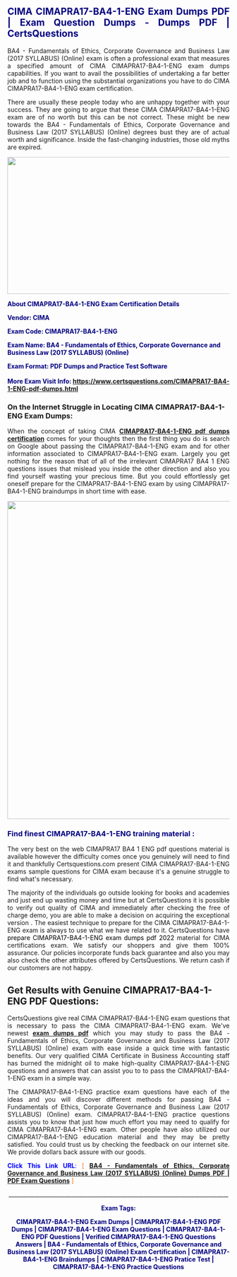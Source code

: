 <h2 style="text-align: justify;"><span style="color: #000080;">CIMA CIMAPRA17-BA4-1-ENG Exam Dumps PDF | Exam Question Dumps - Dumps PDF | CertsQuestions</span></h2>
<p style="text-align: justify;">BA4 - Fundamentals of Ethics, Corporate Governance and Business Law (2017 SYLLABUS) (Online) exam is often a professional exam that measures a specified amount of CIMA  CIMAPRA17-BA4-1-ENG exam dumps capabilities. If you want to avail the possibilities of undertaking a far better job and to function using the substantial organizations you have to do CIMA CIMAPRA17-BA4-1-ENG exam certification.</p>
<p style="text-align: justify;">There are usually these people today who are unhappy together with your success. They are going to argue that these CIMA  CIMAPRA17-BA4-1-ENG exam are of no worth but this can be not correct. These might be new towards the BA4 - Fundamentals of Ethics, Corporate Governance and Business Law (2017 SYLLABUS) (Online) degrees bust they are of actual worth and significance. Inside the fast-changing industries, those old myths are expired.</p>
<p><img style="display: block; margin-left: auto; margin-right: auto;" src="https://i.imgur.com/eaP4ae9.png" width="840" height="310" /></p>
<p><span style="color: #000080;"><strong>About CIMAPRA17-BA4-1-ENG Exam Certification Details</strong></span></p>
<p><span style="color: #000080;"><strong>Vendor: CIMA<br /></strong></span></p>
<p><span style="color: #000080;"><strong>Exam Code: CIMAPRA17-BA4-1-ENG</strong></span></p>
<p><span style="color: #000080;"><strong>Exam Name: BA4 - Fundamentals of Ethics, Corporate Governance and Business Law (2017 SYLLABUS) (Online)</strong></span></p>
<p><span style="color: #000080;"><strong>Exam Format: PDF Dumps and Practice Test Software<br /><br />More Exam Visit Info: <span style="color: #ff6600;"><a href="https://www.certsquestions.com/CIMAPRA17-BA4-1-ENG-pdf-dumps.html">https://www.certsquestions.com/CIMAPRA17-BA4-1-ENG-pdf-dumps.html</a></span></strong></span></p>
<h3>On the Internet Struggle in Locating CIMA CIMAPRA17-BA4-1-ENG Exam Dumps:</h3>
<p style="text-align: justify;">When the concept of taking CIMA <a href="https://www.certsquestions.com/CIMAPRA17-BA4-1-ENG-pdf-dumps.html"><strong> CIMAPRA17-BA4-1-ENG pdf dumps certification</strong></a> comes for your thoughts then the first thing you do is search on Google about passing the CIMAPRA17-BA4-1-ENG exam and for other information associated to CIMAPRA17-BA4-1-ENG exam. Largely you get nothing for the reason that of all of the irrelevant CIMAPRA17 BA4 1 ENG questions issues that mislead you inside the other direction and also you find yourself wasting your precious time. But you could effortlessly get oneself prepare for the CIMAPRA17-BA4-1-ENG exam by using CIMAPRA17-BA4-1-ENG braindumps in short time with ease.</p>
<p><a href="https://www.certsquestions.com/CIMAPRA17-BA4-1-ENG-pdf-dumps.html"><img style="display: block; margin-left: auto; margin-right: auto;" src="https://i.imgur.com/pxhoKQ2.png" width="720" /></a></p>
<h3><span style="color: #000080;">Find finest  CIMAPRA17-BA4-1-ENG training material :</span></h3>
<p style="text-align: justify;">The very best on the web CIMAPRA17 BA4 1 ENG pdf questions material is available however the difficulty comes once you genuinely will need to find it and thankfully Certsquestions.com present CIMA CIMAPRA17-BA4-1-ENG exams sample questions for CIMA  exam because it's a genuine struggle to find what's necessary.</p>
<p style="text-align: justify;">The majority of the individuals go outside looking for books and academies and just end up wasting money and time but at CertsQuestions it is possible to verify out quality of CIMA  and immediately after checking the free of charge demo, you are able to make a decision on acquiring the exceptional version . The easiest technique to prepare for the CIMA CIMAPRA17-BA4-1-ENG exam is always to use what we have related to it. CertsQuestions have <span style="color: #000000;">prepare CIMAPRA17-BA4-1-ENG exam dumps pdf 2022</span> material for CIMA certifications exam. We satisfy our shoppers and give them 100% assurance. Our policies incorporate funds back guarantee and also you may also check the other attributes offered by CertsQuestions. We return cash if our customers are not happy.</p>
<h2>Get Results with Genuine CIMAPRA17-BA4-1-ENG PDF Questions:</h2>
<p style="text-align: justify;">CertsQuestions give real CIMA CIMAPRA17-BA4-1-ENG exam questions that is necessary to pass the CIMA  CIMAPRA17-BA4-1-ENG exam. We've newest<strong>&nbsp;<a href="https://www.certsquestions.com/">exam dumps pdf</a></strong>&nbsp;which you may study to pass the BA4 - Fundamentals of Ethics, Corporate Governance and Business Law (2017 SYLLABUS) (Online) exam with ease inside a quick time with fantastic benefits. Our very qualified CIMA Certificate in Business Accounting staff has burned the midnight oil to make high-quality CIMAPRA17-BA4-1-ENG questions and answers that can assist you to to pass the CIMAPRA17-BA4-1-ENG exam in a simple way.</p>
<p style="text-align: justify;">The CIMAPRA17-BA4-1-ENG practice exam questions have each of the ideas and you will discover different methods for passing BA4 - Fundamentals of Ethics, Corporate Governance and Business Law (2017 SYLLABUS) (Online) exam. CIMAPRA17-BA4-1-ENG practice questions assists you to know that just how much effort you may need to qualify for CIMA  CIMAPRA17-BA4-1-ENG exam. Other people have also utilized our CIMAPRA17-BA4-1-ENG education material and they may be pretty satisfied. You could trust us by checking the feedback on our internet site. We provide dollars back assure with our goods.</p>
<p style="text-align: justify;"><span style="color: #0000ff;"><strong>Click This Link URL</strong>:</span> <span style="color: #ff6600;">[ <strong><a href="https://www.certsquestions.com/cima-certificate-in-business-accounting-certification.html">BA4 - Fundamentals of Ethics, Corporate Governance and Business Law (2017 SYLLABUS) (Online) Dumps PDF | PDF Exam Questions</a></strong> ]</span></p>
<p style="text-align: center;">______________________________________________________________________________</p>
<p style="text-align: center;"><span style="color: #000080;"><strong>Exam Tags:</strong></span></p>
<p style="text-align: center;"><span style="color: #000080;"><strong>CIMAPRA17-BA4-1-ENG Exam Dumps | CIMAPRA17-BA4-1-ENG PDF Dumps | CIMAPRA17-BA4-1-ENG Exam Questions | CIMAPRA17-BA4-1-ENG PDF Questions | Verified CIMAPRA17-BA4-1-ENG Questions Answers | BA4 - Fundamentals of Ethics, Corporate Governance and Business Law (2017 SYLLABUS) (Online) Exam Certification | CIMAPRA17-BA4-1-ENG Braindumps | CIMAPRA17-BA4-1-ENG Pratice Test | CIMAPRA17-BA4-1-ENG Practice Questions</strong></span></p>
